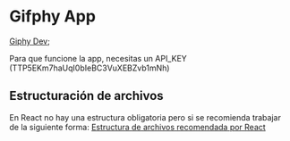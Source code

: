 # Gifphy App

[Giphy Dev](https://developers.giphy.com);

Para que funcione la app, necesitas un API_KEY (TTP5EKm7haUqI0bIeBC3VuXEBZvb1mNh)

## Estructuración de archivos

En React no hay una estructura obligatoria pero si se recomienda trabajar de la siguiente forma:
[Estructura de archivos recomendada por React](https://es.legacy.reactjs.org/docs/faq-structure.html)
